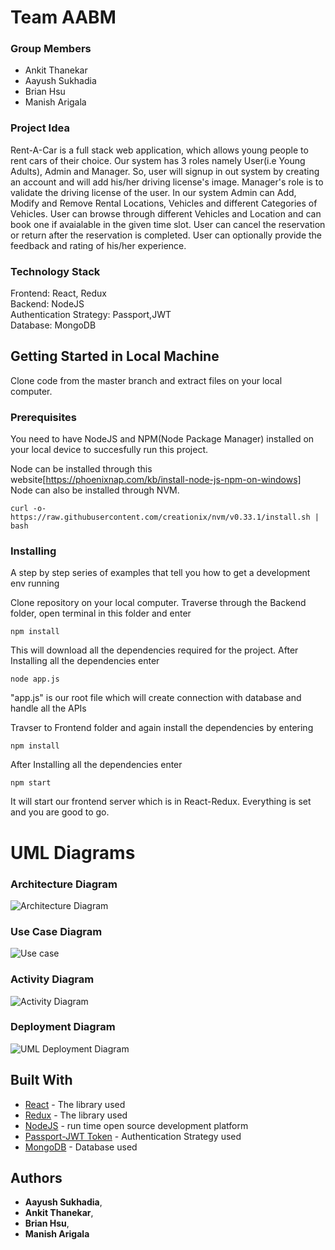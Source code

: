 # Team AABM

### Group Members
* Ankit Thanekar
* Aayush Sukhadia
* Brian Hsu
* Manish Arigala 

### Project Idea
Rent-A-Car is a full stack web application, which allows young people to rent cars of their choice. Our system has 3 roles namely User(i.e Young Adults), Admin and Manager. So, user will signup in out system by creating an account and will add his/her driving license's image. Manager's role is to validate the driving license of the user. In our system Admin can Add, Modify and Remove Rental Locations, Vehicles and different Categories of Vehicles. User can browse through different Vehicles and Location and can book one if avaialable in the given time slot. User can cancel the reservation or return after the reservation is completed. User can optionally provide the feedback and rating of his/her experience.

### Technology Stack
Frontend: React, Redux <br>
Backend: NodeJS<br>
Authentication Strategy: Passport,JWT<br>
Database: MongoDB<br>

## Getting Started in Local Machine

Clone code from the master branch and extract files on your local computer.

### Prerequisites

You need to have NodeJS and NPM(Node Package Manager) installed on your local device to succesfully run this project.

Node can be installed through this website[https://phoenixnap.com/kb/install-node-js-npm-on-windows]
Node can also be installed through NVM.
```
curl -o- https://raw.githubusercontent.com/creationix/nvm/v0.33.1/install.sh | bash
```

### Installing

A step by step series of examples that tell you how to get a development env running

Clone repository on your local computer.
Traverse through the Backend folder, open terminal in this folder and enter
```
npm install
```
This will download all the dependencies required for the project.
After Installing all the dependencies enter
```
node app.js
```
"app.js" is our root file which will create connection with database and handle all the APIs

Travser to Frontend folder and again install the dependencies by entering
```
npm install
```
After Installing all the dependencies enter
```
npm start
```
It will start our frontend server which is in React-Redux.
Everything is set and you are good to go.

# UML Diagrams

### Architecture Diagram

![Architecture Diagram](https://user-images.githubusercontent.com/46435796/81486898-143d1900-920d-11ea-8dde-046756e0db63.jpg)

### Use Case Diagram

![Use case](https://user-images.githubusercontent.com/46435796/81486931-70a03880-920d-11ea-88b4-1634146c4200.jpg)

### Activity Diagram

![Activity Diagram](https://user-images.githubusercontent.com/46435796/81486939-83b30880-920d-11ea-9fe8-5f4d20246e5f.jpg)

### Deployment Diagram
![UML Deployment Diagram](https://user-images.githubusercontent.com/26094255/81490416-09977980-9237-11ea-8742-57afc519b9bf.png)

## Built With

* [React](https://reactjs.org/docs/getting-started.html) - The library used
* [Redux](https://redux.js.org/introduction/getting-started) - The library used
* [NodeJS](https://nodejs.org/en/docs/) - run time open source development platform
* [Passport-JWT Token](http://www.passportjs.org/docs/) - Authentication Strategy used
* [MongoDB](https://docs.mongodb.com/) - Database used

## Authors
* **Aayush Sukhadia**, 
* **Ankit Thanekar**, 
* **Brian Hsu**, 
* **Manish Arigala**
